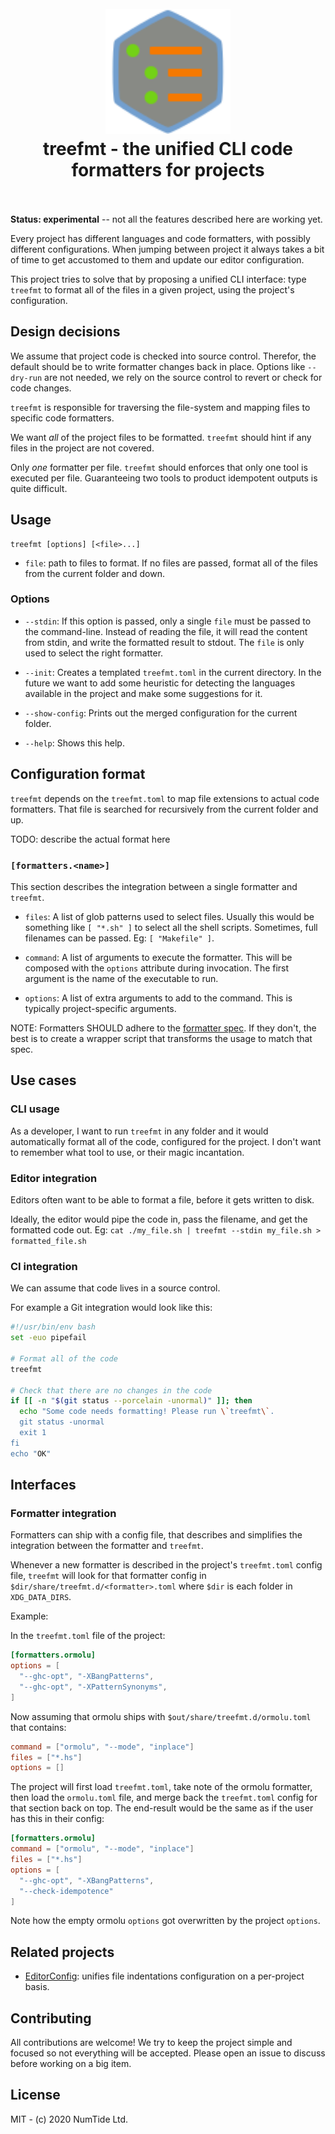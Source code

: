 <h1 align="center">
  <br>
  <img src="assets/logo.svg" alt="logo" width="200">
  <br>
  treefmt - the unified CLI code formatters for projects
  <br>
  <br>
</h1>

**Status: experimental** -- not all the features described here are working
yet.

Every project has different languages and code formatters, with possibly
different configurations. When jumping between project it always takes a bit
of time to get accustomed to them and update our editor configuration.

This project tries to solve that by proposing a unified CLI interface: type
`treefmt` to format all of the files in a given project, using the project's
configuration.

## Design decisions

We assume that project code is checked into source control. Therefor, the
default should be to write formatter changes back in place. Options like
`--dry-run` are not needed, we rely on the source control to revert or check
for code changes.

`treefmt` is responsible for traversing the file-system and mapping files to
specific code formatters.

We want *all* of the project files to be formatted. `treefmt` should hint if
any files in the project are not covered.

Only *one* formatter per file. `treefmt` should enforces that only one tool is
executed per file. Guaranteeing two tools to product idempotent outputs is
quite difficult.

## Usage

```
treefmt [options] [<file>...]
```

* `file`: path to files to format. If no files are passed, format all of the
          files from the current folder and down.

### Options

* `--stdin`: If this option is passed, only a single `file` must be passed to
  the command-line. Instead of reading the file, it will read the content from
  stdin, and write the formatted result to stdout. The `file` is only used to
  select the right formatter.

* `--init`: Creates a templated `treefmt.toml` in the current directory. In the
    future we want to add some heuristic for detecting the languages available
    in the project and make some suggestions for it.

* `--show-config`: Prints out the merged configuration for the current folder.

* `--help`: Shows this help.

## Configuration format

`treefmt` depends on the `treefmt.toml` to map file extensions to actual code
formatters. That file is searched for recursively from the current folder and
up.

TODO: describe the actual format here

### `[formatters.<name>]`

This section describes the integration between a single formatter and
`treefmt`.

* `files`: A list of glob patterns used to select files. Usually this would be
    something like `[ "*.sh" ]` to select all the shell scripts. Sometimes,
    full filenames can be passed. Eg: `[ "Makefile" ]`.

* `command`: A list of arguments to execute the formatter. This will be
    composed with the `options` attribute during invocation. The first argument
    is the name of the executable to run.

* `options`: A list of extra arguments to add to the command. This is typically
    project-specific arguments.

NOTE: Formatters SHOULD adhere to the [formatter
spec](docs/formatter_spec.md). If they don't, the best is to create a wrapper
script that transforms the usage to match that spec.

## Use cases

### CLI usage

As a developer, I want to run `treefmt` in any folder and it would
automatically format all of the code, configured for the project. I don't want
to remember what tool to use, or their magic incantation.

### Editor integration

Editors often want to be able to format a file, before it gets written to disk.

Ideally, the editor would pipe the code in, pass the filename, and get the
formatted code out. Eg: `cat ./my_file.sh | treefmt --stdin my_file.sh >
formatted_file.sh`

### CI integration

We can assume that code lives in a source control.

For example a Git integration would look like this:

```sh
#!/usr/bin/env bash
set -euo pipefail

# Format all of the code
treefmt

# Check that there are no changes in the code
if [[ -n "$(git status --porcelain -unormal)" ]]; then
  echo "Some code needs formatting! Please run \`treefmt\`.
  git status -unormal
  exit 1
fi
echo "OK"
```

## Interfaces

### Formatter integration

Formatters can ship with a config file, that describes and simplifies the
integration between the formatter and `treefmt`.

Whenever a new formatter is described in the project's `treefmt.toml` config
file, `treefmt` will look for that formatter config in
`$dir/share/treefmt.d/<formatter>.toml` where `$dir` is each folder in
`XDG_DATA_DIRS`.

Example:

In the `treefmt.toml` file of the project:
```toml
[formatters.ormolu]
options = [
  "--ghc-opt", "-XBangPatterns",
  "--ghc-opt", "-XPatternSynonyms",
]
```

Now assuming that ormolu ships with `$out/share/treefmt.d/ormolu.toml` that
contains:
```toml
command = ["ormolu", "--mode", "inplace"]
files = ["*.hs"]
options = []
```

The project will first load `treefmt.toml`, take note of the ormolu formatter,
then load the `ormolu.toml` file, and merge back the `treefmt.toml` config for
that section back on top. The end-result would be the same as if the user has
this in their config:
```toml
[formatters.ormolu]
command = ["ormolu", "--mode", "inplace"]
files = ["*.hs"]
options = [
  "--ghc-opt", "-XBangPatterns",
  "--check-idempotence"
]
```
Note how the empty ormolu `options` got overwritten by the project `options`.

## Related projects

* [EditorConfig](https://editorconfig.org/): unifies file indentations
  configuration on a per-project basis.

## Contributing

All contributions are welcome! We try to keep the project simple and focused
so not everything will be accepted. Please open an issue to discuss before
working on a big item.

## License

MIT - (c) 2020 NumTide Ltd.
